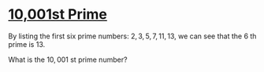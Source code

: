 # [10,001st Prime](https://projecteuler.net/problem=7)

By listing the first six prime numbers: $2, 3, 5, 7, 11, 13,$ we can see that the $6$ th prime is $13$.

What is the $10,001$ st prime number?